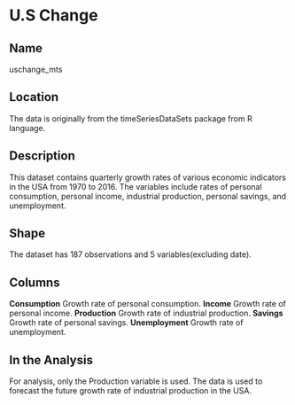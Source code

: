 # U.S Change

## Name

uschange_mts

## Location

The data is originally from the timeSeriesDataSets package from R language.

## Description

This dataset contains quarterly growth rates of various economic indicators in the USA from 1970 to 2016. The variables include rates of personal consumption, personal income, industrial production, personal savings, and unemployment.

## Shape

The dataset has 187 observations and 5 variables(excluding date).

## Columns

**Consumption** Growth rate of personal consumption.
**Income** Growth rate of personal income.
**Production** Growth rate of industrial production.
**Savings** Growth rate of personal savings.
**Unemployment** Growth rate of unemployment.

## In the Analysis

For analysis, only the Production variable is used. The data is used to forecast the future growth rate of industrial production in the USA.
